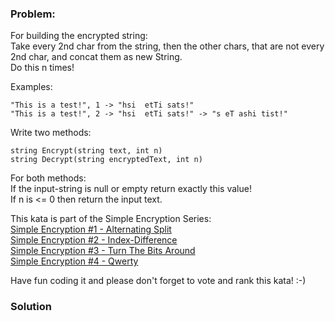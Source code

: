 ### Problem:
<p>For building the encrypted string:<br>Take every 2nd char from the string, then the other chars, that are not every 2nd char, and concat them as new String.<br>
Do this n times!</p>
<p>Examples:</p>
<pre><code>&quot;This is a test!&quot;, 1 -&gt; &quot;hsi  etTi sats!&quot;
&quot;This is a test!&quot;, 2 -&gt; &quot;hsi  etTi sats!&quot; -&gt; &quot;s eT ashi tist!&quot;</code></pre><p>Write two methods:</p>
<pre><code class="language-csharp"><span class="hljs-function"><span class="hljs-keyword">string</span> <span class="hljs-title">Encrypt</span>(<span class="hljs-params"><span class="hljs-keyword">string</span> text, <span class="hljs-keyword">int</span> n</span>)
<span class="hljs-keyword">string</span> <span class="hljs-title">Decrypt</span>(<span class="hljs-params"><span class="hljs-keyword">string</span> encryptedText, <span class="hljs-keyword">int</span> n</span>)</span></code></pre>
<pre style="display: none;"><code class="language-cpp">std::string encrypt(std::string text, int n)
std::string decrypt(std::string encryptedText, int n)</code></pre>
<pre style="display: none;"><code class="language-java"><span class="hljs-function">String <span class="hljs-title">encrypt</span><span class="hljs-params">(<span class="hljs-keyword">final</span> String text, <span class="hljs-keyword">final</span> <span class="hljs-keyword">int</span> n)</span>
String <span class="hljs-title">decrypt</span><span class="hljs-params">(<span class="hljs-keyword">final</span> String encryptedText, <span class="hljs-keyword">final</span> <span class="hljs-keyword">int</span> n)</span></span></code></pre>
<pre style="display: none;"><code class="language-javascript"><span class="hljs-function"><span class="hljs-keyword">function</span> <span class="hljs-title">encrypt</span>(<span class="hljs-params">text, n</span>)
<span class="hljs-title">function</span> <span class="hljs-title">decrypt</span>(<span class="hljs-params">encryptedText, n</span>)</span></code></pre>
<pre style="display: none;"><code class="language-coffeescript"><span class="hljs-function"><span class="hljs-title">encrypt</span> = <span class="hljs-params">(text, n)</span> -&gt;</span>
<span class="hljs-function"><span class="hljs-title">decrypt</span> = <span class="hljs-params">(encryptedText, n)</span> -&gt;</span></code></pre>
<pre style="display: none;"><code class="language-python">def encrypt(text, n)
def decrypt(encrypted_text, n)</code></pre>
<pre style="display: none;"><code class="language-ruby"><span class="hljs-function"><span class="hljs-keyword">def</span> <span class="hljs-title">encrypt</span><span class="hljs-params">(text, n)</span></span>
<span class="hljs-function"><span class="hljs-keyword">def</span> <span class="hljs-title">decrypt</span><span class="hljs-params">(encrypted_text, n)</span></span></code></pre>
<pre style="display: none;"><code class="language-php"><span class="hljs-function"><span class="hljs-keyword">function</span> <span class="hljs-title">encrypt</span><span class="hljs-params">($text, $n)</span> 
<span class="hljs-title">function</span> <span class="hljs-title">decrypt</span><span class="hljs-params">($text, $n)</span></span></code></pre>
<pre style="display: none;"><code class="language-Fsharp"><span class="hljs-keyword">let</span> encrypt (str:string) (n:int) -&gt; string
<span class="hljs-keyword">let</span> decrypt (str:string) (n:int) -&gt; string</code></pre>
<p>For both methods:<br>
If the input-string is null or empty return exactly this value!<br>
If n is &lt;= 0 then return the input text.<br></p>
<p>This kata is part of the Simple Encryption Series:<br>
<a href="https://www.codewars.com/kata/simple-encryption-number-1-alternating-split" taget="_blank" target="_blank">Simple Encryption #1 - Alternating Split</a><br>
<a href="https://www.codewars.com/kata/simple-encryption-number-2-index-difference" taget="_blank" target="_blank">Simple Encryption #2 - Index-Difference</a><br>
<a href="https://www.codewars.com/kata/simple-encryption-number-3-turn-the-bits-around" taget="_blank" target="_blank">Simple Encryption #3 - Turn The Bits Around</a><br>
<a href="https://www.codewars.com/kata/simple-encryption-number-4-qwerty" taget="_blank" target="_blank">Simple Encryption #4 - Qwerty</a><br></p>
<p>Have fun coding it and please don&apos;t forget to vote and rank this kata! :-)</p>

### Solution
